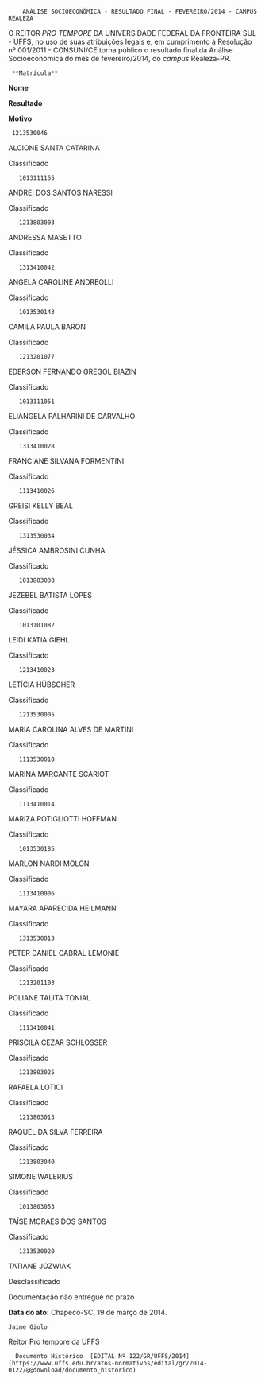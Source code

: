         ANÁLISE SOCIOECONÔMICA - RESULTADO FINAL - FEVEREIRO/2014 - CAMPUS REALEZA  

O REITOR *PRO TEMPORE* DA UNIVERSIDADE FEDERAL DA FRONTEIRA SUL - UFFS, no uso de suas atribuições legais e, em cumprimento à Resolução nº 001/2011 - CONSUNI/CE torna público o resultado final da Análise Socioeconômica do mês de fevereiro/2014, do *campus* Realeza-PR.

     **Matrícula**

   **Nome**

   **Resultado**

   **Motivo**

     1213530046

   ALCIONE SANTA CATARINA

   Classificado

       1013111155

   ANDREI DOS SANTOS NARESSI

   Classificado

       1213803003

   ANDRESSA MASETTO

   Classificado

       1313410042

   ANGELA CAROLINE ANDREOLLI

   Classificado

       1013530143

   CAMILA PAULA BARON

   Classificado

       1213201077

   EDERSON FERNANDO GREGOL BIAZIN

   Classificado

       1013111051

   ELIANGELA PALHARINI DE CARVALHO

   Classificado

       1313410028

   FRANCIANE SILVANA FORMENTINI

   Classificado

       1113410026

   GREISI KELLY BEAL

   Classificado

       1313530034

   JÉSSICA AMBROSINI CUNHA

   Classificado

       1013803038

   JEZEBEL BATISTA LOPES

   Classificado

       1013101082

   LEIDI KATIA GIEHL

   Classificado

       1213410023

   LETÍCIA HÜBSCHER

   Classificado

       1213530005

   MARIA CAROLINA ALVES DE MARTINI

   Classificado

       1113530010

   MARINA MARCANTE SCARIOT

   Classificado

       1113410014

   MARIZA POTIGLIOTTI HOFFMAN

   Classificado

       1013530185

   MARLON NARDI MOLON

   Classificado

       1113410006

   MAYARA APARECIDA HEILMANN

   Classificado

       1313530013

   PETER DANIEL CABRAL LEMONIE

   Classificado

       1213201103

   POLIANE TALITA TONIAL

   Classificado

       1113410041

   PRISCILA CEZAR SCHLOSSER

   Classificado

       1213803025

   RAFAELA LOTICI

   Classificado

       1213803013

   RAQUEL DA SILVA FERREIRA

   Classificado

       1213803040

   SIMONE WALERIUS

   Classificado

       1013803053

   TAÍSE MORAES DOS SANTOS

   Classificado

       1313530020

   TATIANE JOZWIAK

   Desclassificado

   Documentação não entregue no prazo

      

  

   **Data do ato:** Chapecó-SC, 19 de março de 2014.   
 

    Jaime Giolo   
 Reitor Pro tempore da UFFS 

      Documento Histórico  [EDITAL Nº 122/GR/UFFS/2014](https://www.uffs.edu.br/atos-normativos/edital/gr/2014-0122/@@download/documento_historico)     
      